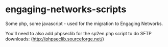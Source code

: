 engaging-networks-scripts
=========================

Some php, some javascript - used for the migration to Engaging Networks.

You'll need to also add phpseclib for the sp2en.php script to do SFTP downloads: (http://phpseclib.sourceforge.net/)
